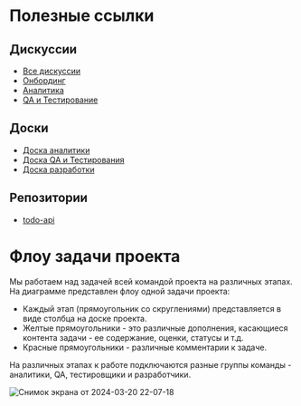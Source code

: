 # Полезные ссылки
## Дискуссии
- [Все дискуссии](https://github.com/orgs/vpo-tusur/discussions)
- [Онбординг](https://github.com/orgs/vpo-tusur/discussions/11)
- [Аналитика](https://github.com/orgs/vpo-tusur/discussions/categories/%D0%B0%D0%BD%D0%B0%D0%BB%D0%B8%D1%82%D0%B8%D0%BA%D0%B0)
- [QA и Тестирование](https://github.com/orgs/vpo-tusur/discussions/categories/qa-%D0%B8-%D1%82%D0%B5%D1%81%D1%82%D0%B8%D1%80%D0%BE%D0%B2%D0%B0%D0%BD%D0%B8%D0%B5)
## Доски
- [Доска аналитики](https://github.com/orgs/vpo-tusur/projects/2/views/8)
- [Доска QA и Тестирования](https://github.com/orgs/vpo-tusur/projects/2/views/7)
- [Доска разработки](https://github.com/orgs/vpo-tusur/projects/2/views/1)
## Репозитории
- [todo-api](https://github.com/vpo-tusur/todo-api)


# Флоу задачи проекта
Мы работаем над задачей всей командой проекта на различных этапах. На диаграмме представлен флоу одной задачи проекта:
- Каждый этап (прямоугольник со скруглениями) представляется в виде столбца на доске проекта.
- Желтые прямоугольники - это различные дополнения, касающиеся контента задачи - ее содержание, оценки, статусы и т.д.
- Красные прямоугольники - различные комментарии к задаче.

На различных этапах к работе подключаются разные группы команды - аналитики, QA, тестировщики и разработчики.

![Снимок экрана от 2024-03-20 22-07-18](https://github.com/vpo-tusur/todo-api/assets/60359897/70ae68f2-6f5c-4504-814d-b6c4877e7d26)
